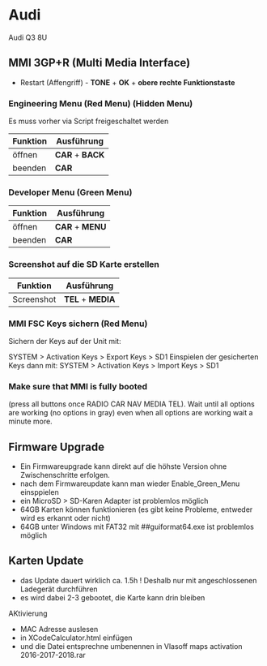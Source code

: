 # Audi

Audi Q3 8U

## MMI 3GP+R (Multi Media Interface)
- Restart (Affengriff) - **TONE** + **OK** + **obere rechte Funktionstaste**

### Engineering Menu (Red Menu) (Hidden Menu)
Es muss vorher via Script freigeschaltet werden

Funktion | Ausführung
-- | --
öffnen | **CAR** + **BACK**
beenden | **CAR**

### Developer Menu (Green Menu)

Funktion | Ausführung
-- | --
öffnen | **CAR** + **MENU**
beenden | **CAR**

### Screenshot auf die SD Karte erstellen

Funktion | Ausführung
-- | --
Screenshot | **TEL** + **MEDIA**

### MMI FSC Keys sichern (Red Menu)
Sichern der Keys auf der Unit mit:

SYSTEM > Activation Keys > Export Keys > SD1
Einspielen der gesicherten Keys dann mit: SYSTEM > Activation Keys > Import Keys > SD1

### Make sure that MMI is fully booted
(press all buttons once RADIO CAR NAV MEDIA TEL). 
Wait until all options are working (no options in gray) even when all options are working
wait a minute more.

## Firmware Upgrade
- Ein Firmwareupgrade kann direkt auf die höhste Version ohne Zwischenschritte erfolgen.
- nach dem Firmwareupdate kann man wieder Enable_Green_Menu einsppielen
- ein MicroSD > SD-Karen Adapter ist problemlos möglich
- 64GB Karten können funktionieren (es gibt keine Probleme, entweder wird es erkannt oder nicht)
- 64GB unter Windows mit FAT32 mit ##guiformat64.exe ist problemlos möglich

## Karten Update
- das Update dauert wirklich ca. 1.5h ! Deshalb nur mit angeschlossenen Ladegerät durchführen
 - es wird dabei 2-3 gebootet, die Karte kann drin bleiben

AKtivierung
- MAC Adresse auslesen
- in XCodeCalculator.html einfügen 
- und die Datei entsprechne umbenennen in Vlasoff maps activation 2016-2017-2018.rar

